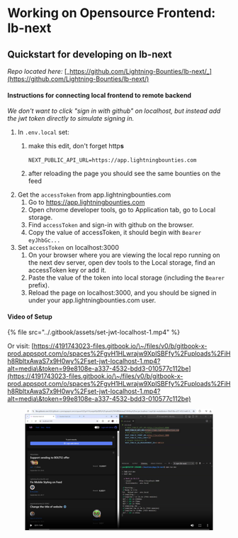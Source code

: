 # Working on Opensource Frontend: lb-next

## Quickstart for developing on lb-next

_Repo located here:_ [_https://github.com/Lightning-Bounties/lb-next/_](https://github.com/Lightning-Bounties/lb-next/)

#### Instructions for connecting local frontend to remote backend

_We don't want to click "sign in with github" on localhost, but instead add the jwt token directly to simulate signing in._

1. In `.env.local` set:
   1.  make this edit, don't forget http**s**

       `NEXT_PUBLIC_API_URL=https://app.lightningbounties.com`
   2. after reloading the page you should see the same bounties on the feed
2. Get the `accessToken` from app.lightningbounties.com
   1. Go to https://app.lightningbounties.com
   2. Open chrome developer tools, go to Application tab, go to Local storage.
   3. Find `accessToken` and sign-in with github on the browser.
   4. Copy the value of accessToken, it should begin with `Bearer eyJhbGc...`
3. Set `accessToken` on localhost:3000
   1. On your browser where you are viewing the local repo running on the next dev server, open dev tools to the Local storage, find an accessToken key or add it.
   2. Paste the value of the token into local storage (including the `Bearer` prefix).
   3. Reload the page on localhost:3000, and you should be signed in under your app.lightningbounties.com user.

#### Video of Setup

{% file src="../.gitbook/assets/set-jwt-localhost-1.mp4" %}

Or visit: [https://4191743023-files.gitbook.io/\~/files/v0/b/gitbook-x-prod.appspot.com/o/spaces%2FgvH1HLwrajw9XplSBFfy%2Fuploads%2FiHh8RbltxAwaS7x9H0wy%2Fset-jwt-localhost-1.mp4?alt=media\&token=99e8108e-a337-4532-bdd3-010577c112be](https://4191743023-files.gitbook.io/\~/files/v0/b/gitbook-x-prod.appspot.com/o/spaces%2FgvH1HLwrajw9XplSBFfy%2Fuploads%2FiHh8RbltxAwaS7x9H0wy%2Fset-jwt-localhost-1.mp4?alt=media\&token=99e8108e-a337-4532-bdd3-010577c112be)



<figure><img src="../.gitbook/assets/image (52).png" alt=""><figcaption></figcaption></figure>
